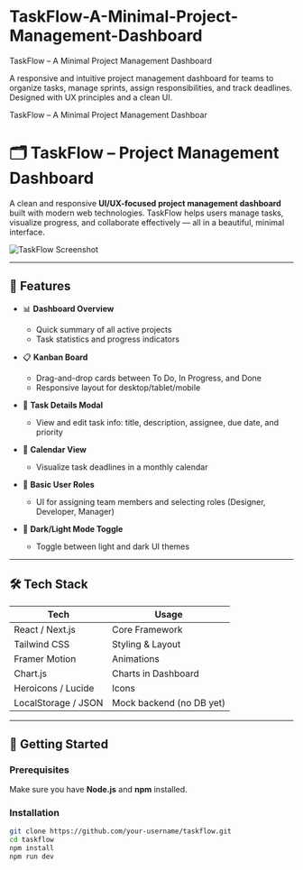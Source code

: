 # TaskFlow-A-Minimal-Project-Management-Dashboard
TaskFlow – A Minimal Project Management Dashboard

A responsive and intuitive project management dashboard for teams to organize tasks, manage sprints, assign responsibilities, and track deadlines. Designed with UX principles and a clean UI.



TaskFlow – A Minimal Project Management Dashboar
# 🗂️ TaskFlow – Project Management Dashboard

A clean and responsive **UI/UX-focused project management dashboard** built with modern web technologies. TaskFlow helps users manage tasks, visualize progress, and collaborate effectively — all in a beautiful, minimal interface.

![TaskFlow Screenshot](./public/screenshot.png)

---

## 🎯 Features

- 📊 **Dashboard Overview**
  - Quick summary of all active projects
  - Task statistics and progress indicators

- 📋 **Kanban Board**
  - Drag-and-drop cards between To Do, In Progress, and Done
  - Responsive layout for desktop/tablet/mobile

- 📝 **Task Details Modal**
  - View and edit task info: title, description, assignee, due date, and priority

- 📅 **Calendar View**
  - Visualize task deadlines in a monthly calendar

- 👥 **Basic User Roles**
  - UI for assigning team members and selecting roles (Designer, Developer, Manager)

- 🌙 **Dark/Light Mode Toggle**
  - Toggle between light and dark UI themes

---

## 🛠 Tech Stack

| Tech          | Usage                           |
|---------------|----------------------------------|
| React / Next.js | Core Framework                 |
| Tailwind CSS  | Styling & Layout                |
| Framer Motion | Animations                      |
| Chart.js      | Charts in Dashboard             |
| Heroicons / Lucide | Icons                      |
| LocalStorage / JSON | Mock backend (no DB yet) |

---

## 🚀 Getting Started

### Prerequisites

Make sure you have **Node.js** and **npm** installed.

### Installation

```bash
git clone https://github.com/your-username/taskflow.git
cd taskflow
npm install
npm run dev
